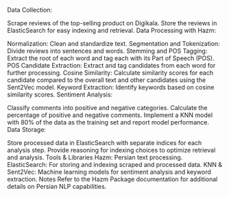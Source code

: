 Data Collection:

Scrape reviews of the top-selling product on Digikala.
Store the reviews in ElasticSearch for easy indexing and retrieval.
Data Processing with Hazm:

Normalization: Clean and standardize text.
Segmentation and Tokenization: Divide reviews into sentences and words.
Stemming and POS Tagging: Extract the root of each word and tag each with its Part of Speech (POS).
POS Candidate Extraction: Extract and tag candidates from each word for further processing.
Cosine Similarity: Calculate similarity scores for each candidate compared to the overall text and other candidates using the Sent2Vec model.
Keyword Extraction: Identify keywords based on cosine similarity scores.
Sentiment Analysis:

Classify comments into positive and negative categories.
Calculate the percentage of positive and negative comments.
Implement a KNN model with 80% of the data as the training set and report model performance.
Data Storage:

Store processed data in ElasticSearch with separate indices for each analysis step.
Provide reasoning for indexing choices to optimize retrieval and analysis.
Tools & Libraries
Hazm: Persian text processing.
ElasticSearch: For storing and indexing scraped and processed data.
KNN & Sent2Vec: Machine learning models for sentiment analysis and keyword extraction.
Notes
Refer to the Hazm Package documentation for additional details on Persian NLP capabilities.
